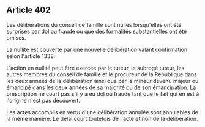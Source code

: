 Article 402
----
Les délibérations du conseil de famille sont nulles lorsqu'elles ont été
surprises par dol ou fraude ou que des formalités substantielles ont été omises.

La nullité est couverte par une nouvelle délibération valant confirmation selon
l'article 1338.

L'action en nullité peut être exercée par le tuteur, le subrogé tuteur, les
autres membres du conseil de famille et le procureur de la République dans les
deux années de la délibération ainsi que par le mineur devenu majeur ou émancipé
dans les deux années de sa majorité ou de son émancipation. La prescription ne
court pas s'il y a eu dol ou fraude tant que le fait qui en est à l'origine
n'est pas découvert.

Les actes accomplis en vertu d'une délibération annulée sont annulables de la
même manière. Le délai court toutefois de l'acte et non de la délibération.
